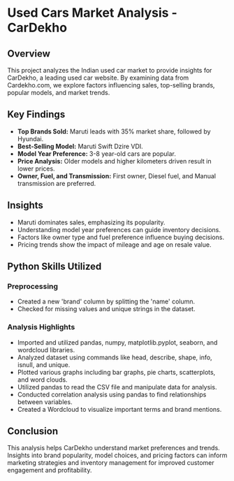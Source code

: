 # Used Cars Market Analysis - CarDekho

## Overview
This project analyzes the Indian used car market to provide insights for CarDekho, a leading used car website. By examining data from Cardekho.com, we explore factors influencing sales, top-selling brands, popular models, and market trends.

## Key Findings
- **Top Brands Sold:** Maruti leads with 35% market share, followed by Hyundai.
- **Best-Selling Model:** Maruti Swift Dzire VDI.
- **Model Year Preference:** 3-8 year-old cars are popular.
- **Price Analysis:** Older models and higher kilometers driven result in lower prices.
- **Owner, Fuel, and Transmission:** First owner, Diesel fuel, and Manual transmission are preferred.

## Insights
- Maruti dominates sales, emphasizing its popularity.
- Understanding model year preferences can guide inventory decisions.
- Factors like owner type and fuel preference influence buying decisions.
- Pricing trends show the impact of mileage and age on resale value.

## Python Skills Utilized
### Preprocessing
- Created a new 'brand' column by splitting the 'name' column.
- Checked for missing values and unique strings in the dataset.

### Analysis Highlights
- Imported and utilized pandas, numpy, matplotlib.pyplot, seaborn, and wordcloud libraries.
- Analyzed dataset using commands like head, describe, shape, info, isnull, and unique.
- Plotted various graphs including bar graphs, pie charts, scatterplots, and word clouds.
- Utilized pandas to read the CSV file and manipulate data for analysis.
- Conducted correlation analysis using pandas to find relationships between variables.
- Created a Wordcloud to visualize important terms and brand mentions.

## Conclusion
This analysis helps CarDekho understand market preferences and trends. Insights into brand popularity, model choices, and pricing factors can inform marketing strategies and inventory management for improved customer engagement and profitability.
